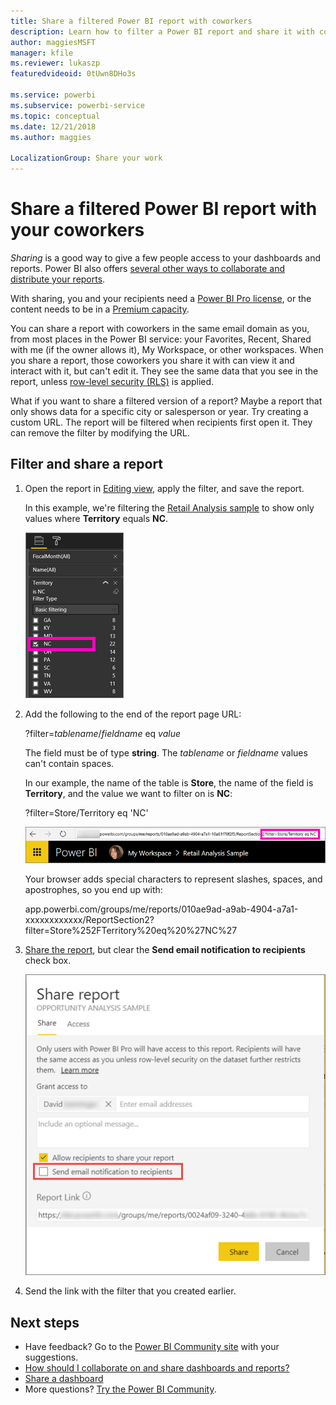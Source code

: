 ```yaml
---
title: Share a filtered Power BI report with coworkers
description: Learn how to filter a Power BI report and share it with coworkers in your organization.
author: maggiesMSFT
manager: kfile
ms.reviewer: lukaszp
featuredvideoid: 0tUwn8DHo3s

ms.service: powerbi
ms.subservice: powerbi-service
ms.topic: conceptual
ms.date: 12/21/2018
ms.author: maggies

LocalizationGroup: Share your work
---
```

# Share a filtered Power BI report with your coworkers
*Sharing* is a good way to give a few people access to your dashboards and reports. Power BI also offers [several other ways to collaborate and distribute your reports](service-how-to-collaborate-distribute-dashboards-reports.md).

With sharing, you and your recipients need a [Power BI Pro license](service-features-license-type.md), or the content needs to be in a [Premium capacity](service-premium-what-is.md). 

You can share a report with coworkers in the same email domain as you, from most places in the Power BI service: your Favorites, Recent, Shared with me (if the owner allows it), My Workspace, or other workspaces. When you share a report, those coworkers you share it with can view it and interact with it, but can't edit it. They see the same data that you see in the report, unless [row-level security (RLS)](service-admin-rls.md) is applied. 

What if you want to share a filtered version of a report? Maybe a report that only shows data for a specific city or salesperson or year. Try creating a custom URL. The report will be filtered when recipients first open it. They can remove the filter by modifying the URL.

## Filter and share a report

1. Open the report in [Editing view](consumer/end-user-reading-view.md), apply the filter, and save the report.
   
   In this example, we're filtering the [Retail Analysis sample](sample-tutorial-connect-to-the-samples.md) to show only values where **Territory** equals **NC**.
   
   ![Report filter pane](media/service-share-reports/power-bi-filter-report2.png)
2. Add the following to the end of the report page URL:
   
   ?filter=*tablename*/*fieldname* eq *value*
   
    The field must be of type **string**. The *tablename* or *fieldname* values can't contain spaces.
   
   In our example, the name of the table is **Store**, the name of the field is **Territory**, and the value we want to filter on is **NC**:
   
    ?filter=Store/Territory eq 'NC'
   
   ![Filtered report URL](media/service-share-reports/power-bi-filter-url3.png)
   
   Your browser adds special characters to represent slashes, spaces, and apostrophes, so you end up with:
   
   app.powerbi.com/groups/me/reports/010ae9ad-a9ab-4904-a7a1-xxxxxxxxxxxx/ReportSection2?filter=Store%252FTerritory%20eq%20%27NC%27

3. [Share the report](service-share-dashboards.md), but clear the **Send email notification to recipients** check box. 

    ![Share report dialog box](media/service-share-reports/power-bi-share-report-dialog.png)

4. Send the link with the filter that you created earlier.

## Next steps
* Have feedback? Go to the [Power BI Community site](https://community.powerbi.com/) with your suggestions.
* [How should I collaborate on and share dashboards and reports?](service-how-to-collaborate-distribute-dashboards-reports.md)
* [Share a dashboard](service-share-dashboards.md)
* More questions? [Try the Power BI Community](http://community.powerbi.com/).

